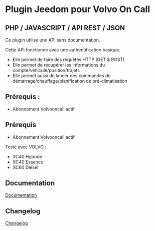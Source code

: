 # Plugin Jeedom pour Volvo On Call
## PHP / JAVASCRIPT / API REST / JSON

Ce plugin utilise une API sans documentation.

Cette APi fonctionne avec une authentification basique.
* Elle permet de faire des requêtes HTTP (GET & POST).
* Elle permet de récupérer les informations du compte/véhicule/position/trajets
* Elle permet aussi de lancer des commandes de démarrage/chauffage/planification de pré-climatisation
## Prérequis :
- Abonnement Volvooncall actif

## Prérequis
* Abonnement Volvooncall actif

Testé avec VOLVO :
* XC40 Hybride
* XC40 Essence
* XC60 Diesel

## Documentation
[Documentation](/docs/fr_FR/documentation.md)
## Changelog
[Changelog](/docs/fr_FR/changelog.md)
